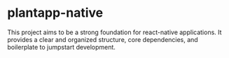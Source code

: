 # plantapp-native

This project aims to be a strong foundation for react-native applications. It provides a clear and organized structure, core dependencies, and boilerplate to jumpstart development.
